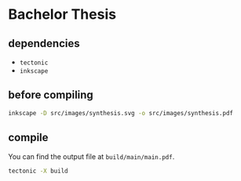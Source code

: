 # Bachelor Thesis

## dependencies

- `tectonic`
- `inkscape`

## before compiling

```bash
inkscape -D src/images/synthesis.svg -o src/images/synthesis.pdf
```

## compile

You can find the output file at `build/main/main.pdf`.

```bash
tectonic -X build
```
